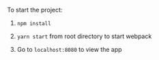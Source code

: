 To start the project:

1. `npm install`

2. `yarn start` from root directory to start webpack

3. Go to `localhost:8080` to view the app